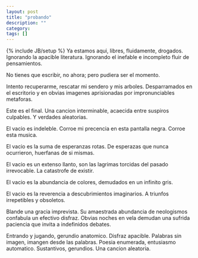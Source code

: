 ```yaml
---
layout: post
title: "probando"
description: ""
category:
tags: []
---
```

{% include JB/setup %}
Ya estamos aqui, libres, fluidamente, drogados. Ignorando la apacible literatura. Ignorando el inefable e incompleto fluir de pensamientos.

No tienes que escribir, no ahora; pero pudiera ser el momento.

Intento recuperarme, rescatar mi sendero y mis arboles. Desparramados en el escritorio y en obvias imagenes aprisionadas por impronunciables metaforas.


Este es el final. Una cancion interminable, acaecida entre suspiros culpables. Y verdades aleatorias.


El vacio es indeleble. Corroe mi precencia en esta pantalla negra. Corroe esta musica.

El vacio es la suma de esperanzas rotas. De esperazas que nunca ocurrieron, huerfanas de si mismas.

El vacio es un extenso llanto, son las lagrimas torcidas del pasado irrevocable. La catastrofe de existir.

El vacio es la abundancia de colores, demudados en un infinito gris.

El vacio es la reverencia a descubrimientos imaginarios. A triunfos irrepetibles y obsoletos.


Blande una gracia imprevista. Su amaestrada abundancia de neologismos confabula un efectivo disfraz. Obvias noches en vela demudan una sufrida paciencia que invita a indefinidos debates.



Entrando y jugando, gerundio anatomico. Disfraz apacible.
Palabras sin imagen, imangen desde las palabras.
Poesia enumerada, entusiasmo automatico.
Sustantivos, gerundios. Una cancion aleatoria.

